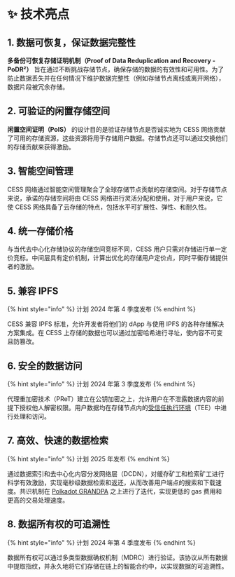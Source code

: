 # ✨ 技术亮点

## 1. 数据可恢复，保证数据完整性

**多备份可恢复存储证明机制（Proof of Data Reduplication and Recovery - PoDR²）** 旨在通过不断挑战存储节点，确保存储的数据的有效性和可用性。为了防止数据丢失并在任何情况下维护数据完整性（例如存储节点离线或离开网络），数据片段被冗余存储。

## 2. 可验证的闲置存储空间

**闲置空间证明（PoIS）** 的设计目的是验证存储节点是否诚实地为 CESS 网络贡献了可用的存储资源，这些资源将用于存储用户数据。存储节点还可以通过交换他们的存储贡献来获得激励。

## 3. 智能空间管理

CESS 网络通过智能空间管理聚合了全球存储节点贡献的存储空间。对于存储节点来说，承诺的存储空间将由 CESS 网络进行灵活分配和使用。对于用户来说，它使 CESS 网络具备了云存储的特点，包括水平可扩展性、弹性、和耐久性。

## 4. 统一存储价格

与当代去中心化存储协议的存储空间竞标不同，CESS 用户只需对存储进行单一定价竞标。中间层具有定价机制，计算出优化的存储用户定价点，同时平衡存储提供者的激励。

## 5. 兼容 IPFS

{% hint style="info" %}
计划 2024 年第 4 季度发布
{% endhint %}

CESS 兼容 IPFS 标准，允许开发者将他们的 dApp 与使用 IPFS 的各种存储解决方案集成。在 CESS 上存储的数据也可以通过加密哈希进行寻址，使内容不可变且防篡改。

## 6. 安全的数据访问

{% hint style="info" %}
计划 2024 年第 3 季度发布
{% endhint %}

代理重加密技术（PReT）建立在公钥加密之上，允许用户在不泄露数据内容的前提下授权他人解密权限。用户数据均在存储节点内的[受信任执行环境](https://en.wikipedia.org/wiki/Trusted_execution_environment)（TEE）中进行处理和访问。

## 7. 高效、快速的数据检索

{% hint style="info" %}
计划 2025 年发布
{% endhint %}

通过数据索引和去中心化内容分发网络层（DCDN），对缓存矿工和检索矿工进行科学有效激励，实现毫秒级数据检索和返还，从而改善用户端点的搜索和下载速度。共识机制在 [Polkadot GRANDPA](https://wiki.polkadot.network/docs/learn-consensus#finality-gadget-grandpa) 之上进行了迭代，实现更低的 gas 费用和更高的交易处理速度。

## 8. 数据所有权的可追溯性

{% hint style="info" %}
计划 2024 年第 4 季度发布
{% endhint %}

数据所有权可以通过多类型数据确权机制（MDRC）进行验证。该协议从所有数据中提取指纹，并永久地将它们存储在链上的智能合约中，以实现数据的可追溯性。
